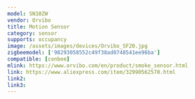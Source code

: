 ```yaml
---
model: SN10ZW
vendor: Orvibo
title: Motion Sensor
category: sensor
supports: occupancy
image: /assets/images/devices/Orvibo_SF20.jpg
zigbeemodel: ['98293058552c49f38ad0748541ee96ba']
compatible: [conbee]
mlink: https://www.orvibo.com/en/product/smoke_sensor.html
link: https://www.aliexpress.com/item/32990562570.html
link2: 
link3: 
---
```

